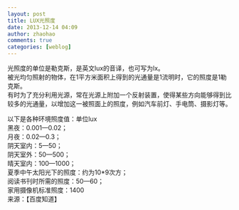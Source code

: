 ```yaml
---
layout: post
title: LUX光照度
date: 2013-12-14 04:09
author: zhaohao
comments: true
categories: [weblog]
---
```

光照度的单位是勒克斯，是英文lux的音译，也可写为lx。<br />
被光均匀照射的物体，在1平方米面积上得到的光通量是1流明时，它的照度是1勒克斯。<br />
有时为了充分利用光源，常在光源上附加一个反射装置，使得某些方向能够得到比较多的光通量，以增加这一被照面上的照度，例如汽车前灯、手电筒、摄影灯等。

以下是各种环境照度值：单位lux <br />
黑夜：0.001—0.02；<br />
月夜：0.02—0.3；<br />
阴天室内：5—50；<br />
阴天室外：50—500；<br />
晴天室内：100—1000；<br />
夏季中午太阳光下的照度：约为10*9次方；<br />
阅读书刊时所需的照度：50—60；<br />
家用摄像机标准照度：1400<br />
来源：【百度知道】
